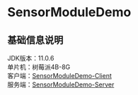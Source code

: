 # SensorModuleDemo
## 基础信息说明  
JDK版本：11.0.6  
单片机：树莓派4B-8G  
客户端：[SensorModuleDemo-Client](SensorModuleDemo-Client)  
服务端：[SensorModuleDemo-Server](SensorModuleDemo-Server)  








